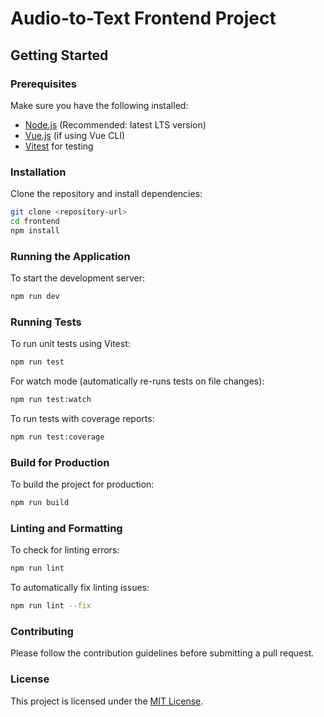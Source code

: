# Audio-to-Text Frontend Project

## Getting Started

### Prerequisites
Make sure you have the following installed:
- [Node.js](https://nodejs.org/) (Recommended: latest LTS version)
- [Vue.js](https://vuejs.org/) (if using Vue CLI)
- [Vitest](https://vitest.dev/) for testing

### Installation
Clone the repository and install dependencies:
```sh
git clone <repository-url>
cd frontend
npm install
```

### Running the Application
To start the development server:
```sh
npm run dev
```

### Running Tests
To run unit tests using Vitest:
```sh
npm run test
```
For watch mode (automatically re-runs tests on file changes):
```sh
npm run test:watch
```
To run tests with coverage reports:
```sh
npm run test:coverage
```

### Build for Production
To build the project for production:
```sh
npm run build
```

### Linting and Formatting
To check for linting errors:
```sh
npm run lint
```
To automatically fix linting issues:
```sh
npm run lint --fix
```

### Contributing
Please follow the contribution guidelines before submitting a pull request.

### License
This project is licensed under the [MIT License](LICENSE).

